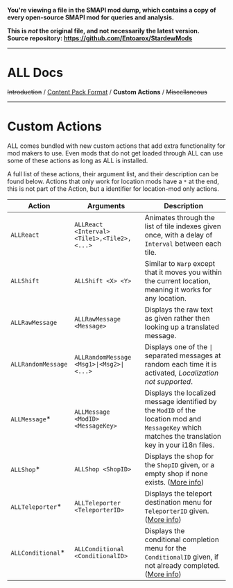 **You're viewing a file in the SMAPI mod dump, which contains a copy of every open-source SMAPI mod
for queries and analysis.**

**This is _not_ the original file, and not necessarily the latest version.**  
**Source repository: https://github.com/Entoarox/StardewMods**

----

ALL Docs
==============
~~Introduction~~ / [Content Pack Format](manifest.md) / **Custom Actions** / ~~Miscellaneous~~

---------------------------------------------------------------------------------------------------------
Custom Actions
==============
ALL comes bundled with new custom actions that add extra functionality for mod makers to use.
Even mods that do not get loaded through ALL can use some of these actions as long as ALL is installed.

A full list of these actions, their argument list, and their description can be found below.
Actions that only work for location mods have a `*` at the end, this is not part of the Action, but a identifier for location-mod only actions.

| Action              | Arguments                                   | Description                                                                                                                                         |
|---------------------|---------------------------------------------|-----------------------------------------------------------------------------------------------------------------------------------------------------|
| `ALLReact`          | `ALLReact <Interval> <Tile1>,<Tile2>,<...>` | Animates through the list of tile indexes given once, with a delay of `Interval` between each tile.                                                 |
| `ALLShift`          | `ALLShift <X> <Y>`                          | Similar to `Warp` except that it moves you within the current location, meaning it works for any location.                                          |
| `ALLRawMessage`     | `ALLRawMessage <Message>`                   | Displays the raw text as given rather then looking up a translated message.                                                                         |
| `ALLRandomMessage`  | `ALLRandomMessage <Msg1>\|<Msg2>\|<...>`    | Displays one of the `\|` separated messages at random each time it is activated, *Localization not supported*.                                      |
| `ALLMessage`*       | `ALLMessage <ModID> <MessageKey>`           | Displays the localized message identified by the `ModID` of the location mod and `MessageKey` which matches the translation key in your i18n files. |
| `ALLShop`*          | `ALLShop <ShopID>`                          | Displays the shop for the `ShopID` given, or a empty shop if none exists. ([More info](manifest.md))                                                    |
| `ALLTeleporter`*    | `ALLTeleporter <TeleporterID>`              | Displays the teleport destination menu for `TeleporterID` given. ([More info](manifest.md))                                                         |
| `ALLConditional`*   | `ALLConditional <ConditionalID>`            | Displays the conditional completion menu for the `ConditionalID` given, if not already completed. ([More info](manifest.md))                        |
